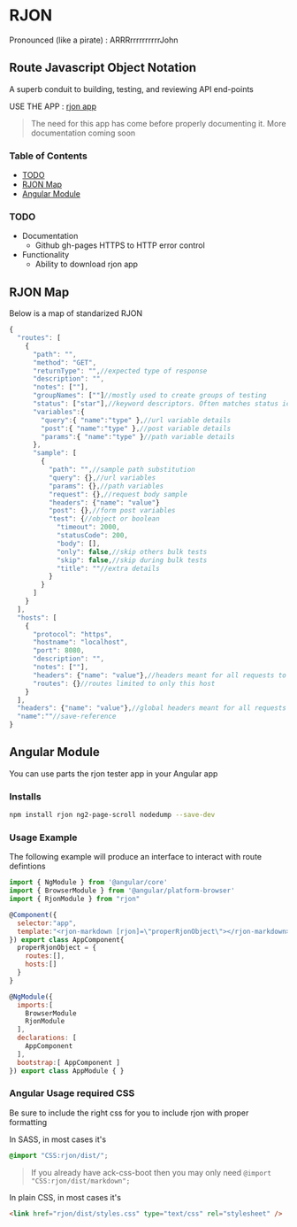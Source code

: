 # RJON
Pronounced (like a pirate) : ARRRrrrrrrrrrrJohn

## Route Javascript Object Notation
A superb conduit to building, testing, and reviewing API end-points

USE THE APP : [rjon app](https://ackerapple.github.io/rjon/)


> The need for this app has come before properly documenting it. More documentation coming soon

### Table of Contents
- [TODO](#todo)
- [RJON Map](#rjon-map)
- [Angular Module](#angular-module)

### TODO
- Documentation
  - Github gh-pages HTTPS to HTTP error control
- Functionality
  - Ability to download rjon app

## RJON Map
Below is a map of standarized RJON

```javascript
{
  "routes": [
    {
      "path": "",
      "method": "GET",
      "returnType": "",//expected type of response
      "description": "",
      "notes": [""],
      "groupNames": [""]//mostly used to create groups of testing
      "status": ["star"],//keyword descriptors. Often matches status icon. star=⭐
      "variables":{
        "query":{ "name":"type" },//url variable details
        "post":{ "name":"type" },//post variable details
        "params":{ "name":"type" }//path variable details
      },
      "sample": [
        {
          "path": "",//sample path substitution
          "query": {},//url variables
          "params": {},//path variables
          "request": {},//request body sample
          "headers": {"name": "value"}
          "post": {},//form post variables
          "test": {//object or boolean
            "timeout": 2000,
            "statusCode": 200,
            "body": [],
            "only": false,//skip others bulk tests
            "skip": false,//skip during bulk tests
            "title": ""//extra details
          }
        }
      ]
    }
  ],
  "hosts": [
    {
      "protocol": "https",
      "hostname": "localhost",
      "port": 8080,
      "description": "",
      "notes": [""],
      "headers": {"name": "value"},//headers meant for all requests to this host
      "routes": {}//routes limited to only this host
    }
  ],
  "headers": {"name": "value"},//global headers meant for all requests
  "name":""//save-reference
}
```

## Angular Module
You can use parts the rjon tester app in your  Angular app

### Installs
```bash
npm install rjon ng2-page-scroll nodedump --save-dev
```

### Usage Example
The following example will produce an interface to interact with route defintions

```javascript
import { NgModule } from '@angular/core'
import { BrowserModule } from '@angular/platform-browser'
import { RjonModule } from "rjon"

@Component({
  selector:"app",
  template:"<rjon-markdown [rjon]=\"properRjonObject\"></rjon-markdown>"
}) export class AppComponent{
  properRjonObject = {
    routes:[],
    hosts:[]
  }
}

@NgModule({
  imports:[
    BrowserModule
    RjonModule
  ],
  declarations: [
    AppComponent
  ],
  bootstrap:[ AppComponent ]
}) export class AppModule { }
```

### Angular Usage required CSS
Be sure to include the right css for you to include rjon with proper formatting

In SASS, in most cases it's
```css
@import "CSS:rjon/dist/";
```
> If you already have ack-css-boot then you may only need ```@import "CSS:rjon/dist/markdown";```

In plain CSS, in most cases it's
```html
<link href="rjon/dist/styles.css" type="text/css" rel="stylesheet" />
```